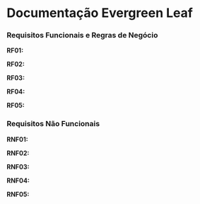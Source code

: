 # Documentação Evergreen Leaf

### Requisitos Funcionais e Regras de Negócio

**RF01:**

**RF02:**

**RF03:**

**RF04:**

**RF05:**

### Requisitos Não Funcionais

**RNF01:**

**RNF02:**

**RNF03:**

**RNF04:**

**RNF05:**
